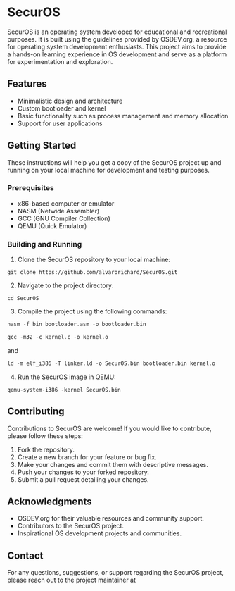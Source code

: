 # SecurOS



SecurOS is an operating system developed for educational and recreational purposes. It is built using the guidelines provided by OSDEV.org, a resource for operating system development enthusiasts. This project aims to provide a hands-on learning experience in OS development and serve as a platform for experimentation and exploration.

## Features

- Minimalistic design and architecture
- Custom bootloader and kernel
- Basic functionality such as process management and memory allocation
- Support for user applications

## Getting Started

These instructions will help you get a copy of the SecurOS project up and running on your local machine for development and testing purposes.

### Prerequisites

- x86-based computer or emulator
- NASM (Netwide Assembler)
- GCC (GNU Compiler Collection)
- QEMU (Quick Emulator)

### Building and Running

1. Clone the SecurOS repository to your local machine:
```shell
git clone https://github.com/alvarorichard/SecurOS.git
```

2. Navigate to the project directory:
```shell
cd SecurOS
```



3. Compile the project using the following commands:
```asm
nasm -f bin bootloader.asm -o bootloader.bin
```

```c
gcc -m32 -c kernel.c -o kernel.o
```
and
```c
ld -m elf_i386 -T linker.ld -o SecurOS.bin bootloader.bin kernel.o
```

4. Run the SecurOS image in QEMU:
```shell
qemu-system-i386 -kernel SecurOS.bin
```

## Contributing

Contributions to SecurOS are welcome! If you would like to contribute, please follow these steps:

1. Fork the repository.
2. Create a new branch for your feature or bug fix.
3. Make your changes and commit them with descriptive messages.
4. Push your changes to your forked repository.
5. Submit a pull request detailing your changes.



## Acknowledgments

- OSDEV.org for their valuable resources and community support.
- Contributors to the SecurOS project.
- Inspirational OS development projects and communities.

## Contact

For any questions, suggestions, or support regarding the SecurOS project, please reach out to the project maintainer at 

